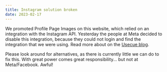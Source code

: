 ```yaml
---
title: Instagram solution broken
date: 2023-02-17
---
```


We promoted Profile Page Images on this website, which relied on an integration with the Instagram API. Yesterday the people at Meta decided to disable this integration, because they could not login and find the integration that we were using. Read more about on the [Usecue blog](https://www.usecue.com/blog/profilepageimages-disabled-by-facebook/).

Please look around for alternatives, as there is currently little we can do to fix this. With great power comes great responsibility... but not at Meta/Facebook. Awful!
